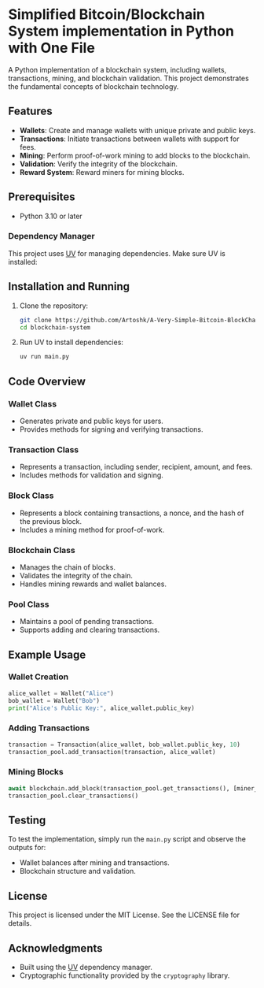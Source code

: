 # Simplified Bitcoin/Blockchain System implementation in Python with One File

A Python implementation of a blockchain system, including wallets, transactions, mining, and blockchain validation. This project demonstrates the fundamental concepts of blockchain technology.

## Features

- **Wallets**: Create and manage wallets with unique private and public keys.
- **Transactions**: Initiate transactions between wallets with support for fees.
- **Mining**: Perform proof-of-work mining to add blocks to the blockchain.
- **Validation**: Verify the integrity of the blockchain.
- **Reward System**: Reward miners for mining blocks.

## Prerequisites

- Python 3.10 or later

### Dependency Manager

This project uses [UV](https://github.com/astral-sh/uv) for managing dependencies. Make sure UV is installed:

## Installation and Running

1. Clone the repository:

   ```bash
   git clone https://github.com/Artoshk/A-Very-Simple-Bitcoin-BlockChain-Implementation-Python.git
   cd blockchain-system
   ```

2. Run UV to install dependencies:

   ```bash
   uv run main.py
   ```

## Code Overview

### Wallet Class
- Generates private and public keys for users.
- Provides methods for signing and verifying transactions.

### Transaction Class
- Represents a transaction, including sender, recipient, amount, and fees.
- Includes methods for validation and signing.

### Block Class
- Represents a block containing transactions, a nonce, and the hash of the previous block.
- Includes a mining method for proof-of-work.

### Blockchain Class
- Manages the chain of blocks.
- Validates the integrity of the chain.
- Handles mining rewards and wallet balances.

### Pool Class
- Maintains a pool of pending transactions.
- Supports adding and clearing transactions.

## Example Usage

### Wallet Creation

```python
alice_wallet = Wallet("Alice")
bob_wallet = Wallet("Bob")
print("Alice's Public Key:", alice_wallet.public_key)
```

### Adding Transactions

```python
transaction = Transaction(alice_wallet, bob_wallet.public_key, 10)
transaction_pool.add_transaction(transaction, alice_wallet)
```

### Mining Blocks

```python
await blockchain.add_block(transaction_pool.get_transactions(), [miner_wallet])
transaction_pool.clear_transactions()
```

## Testing

To test the implementation, simply run the `main.py` script and observe the outputs for:

- Wallet balances after mining and transactions.
- Blockchain structure and validation.

## License

This project is licensed under the MIT License. See the LICENSE file for details.

## Acknowledgments

- Built using the [UV](https://github.com/astral-sh/uv) dependency manager.
- Cryptographic functionality provided by the `cryptography` library.
